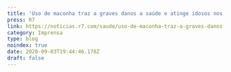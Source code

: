 ```yaml
---
title: 'Uso de maconha traz a graves danos a saúde e atinge idosos nos EUA'
press: R7
link: https://noticias.r7.com/saude/uso-de-maconha-traz-a-graves-danos-a-saude-e-atinge-idosos-nos-eua-04092020
category: Imprensa
type: blog
noindex: true
date: 2020-09-03T19:44:46.178Z
draft: false
---
```

